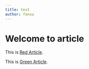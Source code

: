 ```yaml
---
title: test
author: fenxu
---
```


# Welcome to article

This is [Red Article](red.md).

This is [Green Article](green.md).